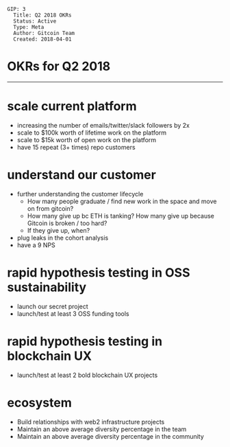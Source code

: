     GIP: 3
      Title: Q2 2018 OKRs
      Status: Active
      Type: Meta
      Author: Gitcoin Team
      Created: 2018-04-01

# OKRs for Q2 2018
------------

# scale current platform

* increasing the number of emails/twitter/slack followers by 2x
* scale to $100k worth of lifetime work on the platform
* scale to $15k worth of open work on the platform
* have 15 repeat (3+ times) repo customers


# understand our customer

* further understanding the customer lifecycle 
  - How many people graduate / find new work in the space and move on from gitcoin?
  - How many give up bc ETH is tanking? How many give up because Gitcoin is broken / too hard?
  - If they give up, when?
* plug leaks in the cohort analysis
* have a 9 NPS

# rapid hypothesis testing in OSS sustainability

* launch our secret project
* launch/test at least 3 OSS funding tools

# rapid hypothesis testing in blockchain UX

* launch/test at least 2 bold blockchain UX projects

 
# ecosystem

* Build relationships with web2 infrastructure projects 
* Maintain an above average diversity percentage in the team
* Maintain an above average diversity percentage in the community

